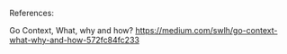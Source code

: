 References:

Go Context, What, why and how? https://medium.com/swlh/go-context-what-why-and-how-572fc84fc233



